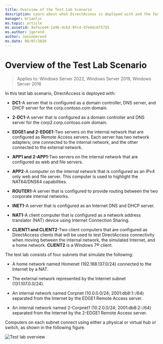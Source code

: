 ```yaml
---
title: Overview of the Test Lab Scenario
description: Learn about what DirectAccess is deployed with and the four subnets that make up the the test lab.
manager: brianlic
ms.topic: article
ms.assetid: 9afeced4-1a9b-4cb3-9fc4-d7e44c675755
ms.author: jgerend
author: JasonGerend
ms.date: 08/07/2020
---
```

# Overview of the Test Lab Scenario

>Applies to: Windows Server 2022, Windows Server 2019, Windows Server 2016

In this test lab scenario, DirectAccess is deployed with:

-   **DC1**-A server that is configured as a domain controller, DNS server, and DHCP server for the corp.contoso.com domain.

-   **2-DC1**-A server that is configured as a domain controller and DNS server for the corp2.corp.contoso.com domain.

-   **EDGE1 and 2-EDGE1**-Two servers on the internal network that are configured as Remote Access servers. Each server has two network adapters; one connected to the internal network, and the other connected to the external network.

-   **APP1 and 2-APP1**-Two servers on the internal network that are configured as web and file servers.

-   **APP2**-A computer on the internal network that is configured as an IPv4 only web and file server. This computer is used to highlight the NAT64/DNS64 capabilities.

-   **ROUTER1**-A server that is configured to provide routing between the two corporate internal networks.

-   **INET1**-A server that is configured as an Internet DNS and DHCP server.

-   **NAT1**-A client computer that is configured as a network address translator (NAT) device using Internet Connection Sharing.

-   **CLIENT1 and CLIENT2**-Two client computers that are configured as DirectAccess clients that will be used to test DirectAccess connectivity when moving between the internal network, the simulated Internet, and a home network. **CLIENT2** is a  Windows 7&reg;  client.

The test lab consists of four subnets that simulate the following:

-   A home network named Homenet (192.168.137.0/24) connected to the Internet by a NAT.

-   The external network represented by the Internet subnet (131.107.0.0/24).

-   An internal network named Corpnet (10.0.0.0/24; 2001:db8:1::/64) separated from the Internet by the EDGE1 Remote Access server.

-   An internal network named 2-Corpnet1 (10.2.0.0/24; 2001:db8:2::/64) separated from the Internet by the 2-EDGE1 Remote Access server.

Computers on each subnet connect using either a physical or virtual hub or switch, as shown in the following figure.

![Test lab overview](../../../media/Overview-of-the-Test-Lab-Scenario_4/TLG_DA_Multisite.png)




